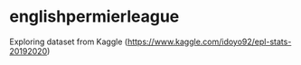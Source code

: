 # englishpermierleague
Exploring dataset from Kaggle (https://www.kaggle.com/idoyo92/epl-stats-20192020)
